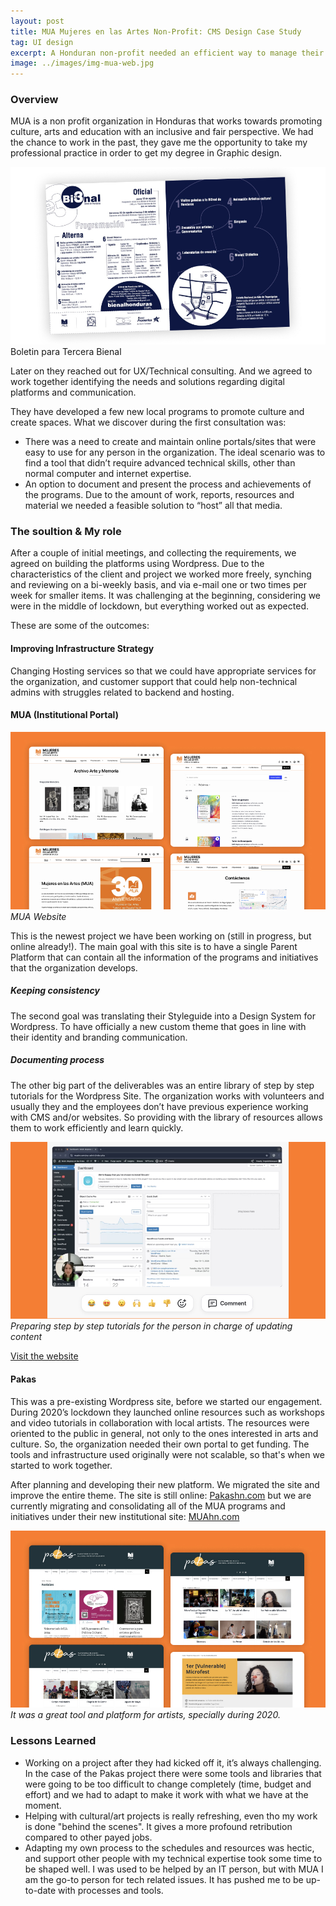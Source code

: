 ```yaml
---
layout: post
title: MUA Mujeres en las Artes Non-Profit: CMS Design Case Study
tag: UI design
excerpt: A Honduran non-profit needed an efficient way to manage their growing digital presence. I designed and implemented a CMS solution that simplified content management across multiple platforms.
image: ../images/img-mua-web.jpg
---
```


### Overview

MUA is a non profit organization in Honduras that works towards promoting culture, arts and education with an inclusive and fair perspective. We had the chance to work in the past, they gave me the opportunity to take my professional practice in order to get my degree in Graphic design.

![Artes para 3 Bienal](../images/img-bienal.jpg)
Boletin para Tercera Bienal

Later on they reached out for UX/Technical consulting. And we agreed to work together identifying the needs and solutions regarding digital platforms and communication. 

They have developed a few new local programs to promote culture and create spaces. What we discover during the first consultation was: 

- There was a need to create and maintain online portals/sites that were easy to use for any person in the organization. The ideal scenario was to find a tool that didn’t require advanced technical skills, other than normal computer and internet expertise. 
- An option to document and present the process and achievements of the programs. Due to the amount of work, reports, resources and material we needed a feasible solution to “host” all that media. 


### The soultion & My role
After a couple of initial meetings, and collecting the requirements, we agreed on building the platforms using Wordpress.
Due to the characteristics of the client and project we worked more freely, synching and reviewing on a bi-weekly basis, and via e-mail one or two times per week for smaller items. It was challenging at the beginning, considering we were in the middle of lockdown, but everything worked out as expected. 

These are some of the outcomes: 

#### Improving Infrastructure Strategy 
Changing Hosting services so that we could have appropriate services for the organization, and customer support that could help non-technical admins with struggles related to backend and hosting. 

#### MUA (Institutional Portal) 

![MUA website](../images/img-mua-web.jpg)
*MUA Website*

This is the newest project we have been working on (still in progress, but online already!). The main goal with this site is to have a single Parent Platform that can contain  all the information of the programs and initiatives that the organization develops. 

##### Keeping consistency 
The second goal was translating their Styleguide into a Design System for Wordpress. To have officially a new custom theme that goes in line with their identity and branding communication. 


##### Documenting process 
The other big part of the deliverables was an entire library of step by step tutorials for the Wordpress Site. The organization works with volunteers and usually they and the employees don’t have previous experience working with CMS and/or websites. So providing with the library of resources allows them to work efficiently and learn quickly. 

![Video tutorials](../images/img-mua-tutorials.jpg)
*Preparing step by step tutorials for the person in charge of updating content*

[Visit the website](https://muahn.com/)


#### Pakas
This was a pre-existing Wordpress site, before we started our engagement. During 2020’s lockdown they launched online resources such as workshops and video tutorials in collaboration with local artists. The resources were oriented to the public in general, not only to the ones interested in arts and culture. So, the organization needed their own portal to get funding. The tools and infrastructure used originally were not scalable, so that's when we started to work together. 

After planning and developing their new platform. We migrated the site and improve the entire theme. 
The site is still online: [Pakashn.com](https://pakashn.com/) but we are currently migrating and consolidating all of the MUA programs and initiatives under their new institutional site: [MUAhn.com](https://muahn.com/)

![Legacy Pakas Website](../images/img-mua-pakas.jpg)
*It was a great tool and platform for artists, specially during 2020.*


### Lessons Learned

- Working on a project after they had kicked off it, it’s always challenging. In the case of the Pakas project there were some tools and libraries that were going to be too difficult to change completely (time, budget and effort) and we had to adapt to make it work with what we have at the moment. 
- Helping with cultural/art projects is really refreshing, even tho my work is done "behind the scenes". It gives a more profound retribution compared to other payed jobs. 
- Adapting my own process to the schedules and resources was hectic, and support other people with my technical expertise took some time to be shaped well. I was used to be helped by an IT person, but with MUA I am the go-to person for tech related issues. It has pushed me to be up-to-date with processes and tools. 

